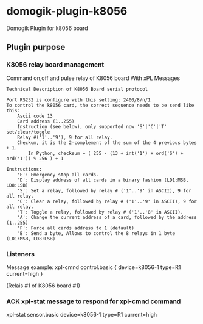 # domogik-plugin-k8056
Domogik Plugin for k8056 board



## Plugin purpose

### K8056 relay board management 

Command on,off and pulse relay of K8056 board With xPL Messages

    Technical Description of K8056 Board serial protocol

    Port RS232 is configure with this setting: 2400/8/n/1
    To control the k8056 card, the correct sequence needs to be send like this:
        Ascii code 13
        Card address (1..255)
        Instruction (see below), only supported now 'S'|'C'|'T' set/clear/toggle
        Relay #('1'..'9'), 9 for all relay. 
        Checkum, it is the 2-complement of the sum of the 4 previous bytes + 1. 
            In Python, checksum = ( 255 - (13 + int('1') + ord('S') + ord('1')) % 256 ) + 1

    Instructions:
        'E': Emergency stop all cards.
        'D': Display address of all cards in a binary fashion (LD1:MSB, LD8:LSB)
        'S': Set a relay, followed by relay # ('1'..'9' in ASCII), 9 for all relay.
        'C': Clear a relay, followed by relay # ('1'..'9' in ASCII), 9 for all relay.
        'T': Toggle a relay, followed by relay # ('1'..'8' in ASCII).
        'A': Change the current address of a card, followed by the address (1..255)
        'F': Force all cards address to 1 (default)
        'B': Send a byte, Allows to control the 8 relays in 1 byte (LD1:MSB, LD8:LSB) 


### Listeners
Message example: xpl-cmnd control.basic { device=k8056-1 type=R1  current=high }

(Relais #1 of K8056 board #1)

### ACK xpl-stat message to respond for xpl-cmnd command
xpl-stat sensor.basic  device=k8056-1 type=R1 current=high

